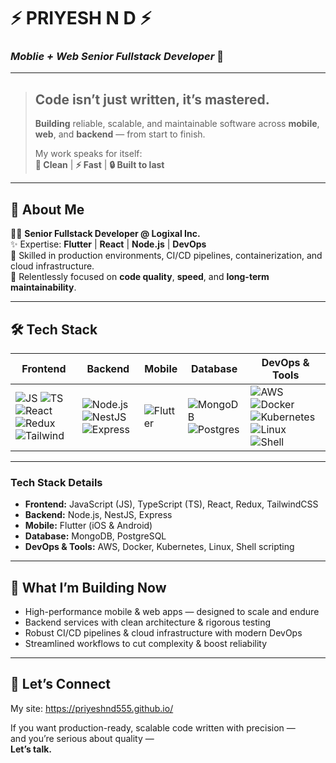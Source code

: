 # ⚡️ PRIYESH N D ⚡️  
### _Moblie + Web  Senior Fullstack Developer_ 🚀

---

> ## **Code isn’t just written, it’s mastered.**
>  
> **Building** reliable, scalable, and maintainable software across **mobile**, **web**, and **backend** — from start to finish.  
>  
> My work speaks for itself:  
> **💎 Clean** | **⚡️ Fast** | **🔒 Built to last**

---

## 🧠 About Me

👨‍💻 **Senior Fullstack Developer @ Logixal Inc.**  
✨ Expertise: **Flutter** | **React** | **Node.js** | **DevOps**  
🚀 Skilled in production environments, CI/CD pipelines, containerization, and cloud infrastructure.  
🎯 Relentlessly focused on **code quality**, **speed**, and **long-term maintainability**.

---

## 🛠️ Tech Stack

| Frontend                      | Backend                    | Mobile                  | Database              | DevOps & Tools                     |
|-------------------------------|----------------------------|-------------------------|-----------------------|----------------------------------|
| ![JS](https://skillicons.dev/icons?i=js) ![TS](https://skillicons.dev/icons?i=ts) ![React](https://skillicons.dev/icons?i=react) ![Redux](https://skillicons.dev/icons?i=redux) ![Tailwind](https://skillicons.dev/icons?i=tailwind) | ![Node.js](https://skillicons.dev/icons?i=nodejs) ![NestJS](https://skillicons.dev/icons?i=nestjs) ![Express](https://skillicons.dev/icons?i=express) | ![Flutter](https://skillicons.dev/icons?i=flutter) | ![MongoDB](https://skillicons.dev/icons?i=mongodb) ![Postgres](https://skillicons.dev/icons?i=postgres) | ![AWS](https://skillicons.dev/icons?i=aws) ![Docker](https://skillicons.dev/icons?i=docker) ![Kubernetes](https://skillicons.dev/icons?i=kubernetes) ![Linux](https://skillicons.dev/icons?i=linux) ![Shell](https://skillicons.dev/icons?i=bash) |

---

### Tech Stack Details

- **Frontend:** JavaScript (JS), TypeScript (TS), React, Redux, TailwindCSS  
- **Backend:** Node.js, NestJS, Express  
- **Mobile:** Flutter (iOS & Android)  
- **Database:** MongoDB, PostgreSQL  
- **DevOps & Tools:** AWS, Docker, Kubernetes, Linux, Shell scripting  

---

## 🔄 What I’m Building Now

- High-performance mobile & web apps — designed to scale and endure  
- Backend services with clean architecture & rigorous testing  
- Robust CI/CD pipelines & cloud infrastructure with modern DevOps  
- Streamlined workflows to cut complexity & boost reliability  

---

## 🤝 Let’s Connect 
My site: https://priyeshnd555.github.io/

If you want production-ready, scalable code written with precision —  
and you’re serious about quality —  
**Let’s talk.**

